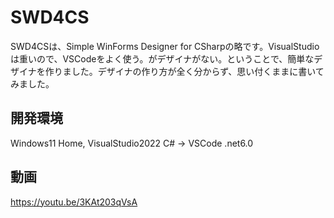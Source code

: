 # SWD4CS
 SWD4CSは、Simple WinForms Designer for CSharpの略です。VisualStudioは重いので、VSCodeをよく使う。がデザイナがない。ということで、簡単なデザイナを作りました。デザイナの作り方が全く分からず、思い付くままに書いてみました。
  
## 開発環境
 Windows11 Home, VisualStudio2022 C# → VSCode .net6.0
 
## 動画
 https://youtu.be/3KAt203qVsA
 
